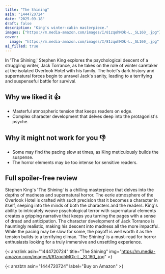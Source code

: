 ```yaml
---
title: "The Shining"
asin: "1444720724"
date: "2025-09-18"
draft: false
description: "King’s winter-cabin masterpiece."
images: ["https://m.media-amazon.com/images/I/81zqohMOk-L._SL160_.jpg"]
cover:
  image: "https://m.media-amazon.com/images/I/81zqohMOk-L._SL160_.jpg"
ai_filled: true
---
```


In 'The Shining,' Stephen King explores the psychological descent of a
struggling writer, Jack Torrance, as he takes on the role of winter caretaker at
the isolated Overlook Hotel with his family. The hotel's dark history and
supernatural forces begin to unravel Jack's sanity, leading to a terrifying and
suspenseful battle for survival.

## Why we liked it 👍
- Masterful atmospheric tension that keeps readers on edge.
- Complex character development that delves deep into the protagonist's psyche.

## Why it might not work for you 👎
- Some may find the pacing slow at times, as King meticulously builds the suspense.
- The horror elements may be too intense for sensitive readers.

## Full spoiler-free review
Stephen King's 'The Shining' is a chilling masterpiece that delves into the
depths of madness and supernatural horror. The eerie atmosphere of the Overlook
Hotel is crafted with such precision that it becomes a character in itself,
seeping into the minds of both the characters and the readers. King's ability to
intricately weave psychological terror with supernatural elements creates a
gripping narrative that keeps you turning the pages with a sense of dread and
anticipation. The character development of Jack Torrance is hauntingly
realistic, making his descent into madness all the more impactful. While the
pacing may be slow for some, the payoff is well worth it as the tension builds
to a terrifying climax. 'The Shining' is a must-read for horror enthusiasts
looking for a truly immersive and unsettling experience.

{< amzlink asin="1444720724" title="The Shining" img="https://m.media-amazon.com/images/I/81zqohMOk-L._SL160_.jpg" >}

{< amzbtn asin="1444720724" label="Buy on Amazon" >}
